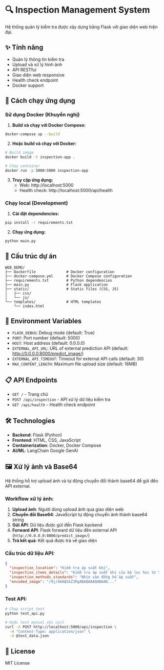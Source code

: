# 🔍 Inspection Management System

Hệ thống quản lý kiểm tra được xây dựng bằng Flask với giao diện web hiện đại.

## ✨ Tính năng

- Quản lý thông tin kiểm tra
- Upload và xử lý hình ảnh
- API RESTful
- Giao diện web responsive
- Health check endpoint
- Docker support

## 🚀 Cách chạy ứng dụng

### Sử dụng Docker (Khuyến nghị)

1. **Build và chạy với Docker Compose:**
```bash
docker-compose up --build
```

2. **Hoặc build và chạy với Docker:**
```bash
# Build image
docker build -t inspection-app .

# Chạy container
docker run -p 5000:5000 inspection-app
```

3. **Truy cập ứng dụng:**
   - Web: http://localhost:5000
   - Health check: http://localhost:5000/api/health

### Chạy local (Development)

1. **Cài đặt dependencies:**
```bash
pip install -r requirements.txt
```

2. **Chạy ứng dụng:**
```bash
python main.py
```

## 📁 Cấu trúc dự án

```
WEB_DEMO/
├── Dockerfile              # Docker configuration
├── docker-compose.yml      # Docker Compose configuration
├── requirements.txt        # Python dependencies
├── main.py                 # Flask application
├── static/                 # Static files (CSS, JS)
│   ├── css/
│   └── js/
└── templates/              # HTML templates
    └── index.html
```

## 🔧 Environment Variables

- `FLASK_DEBUG`: Debug mode (default: True)
- `PORT`: Port number (default: 5000)
- `HOST`: Host address (default: 0.0.0.0)
- `EXTERNAL_API_URL`: URL of external prediction API (default: http://0.0.0.0:8000/predict_image/)
- `EXTERNAL_API_TIMEOUT`: Timeout for external API calls (default: 30)
- `MAX_CONTENT_LENGTH`: Maximum file upload size (default: 16MB)

## 📋 API Endpoints

- `GET /` - Trang chủ
- `POST /api/inspection` - API xử lý dữ liệu kiểm tra
- `GET /api/health` - Health check endpoint

## 🛠️ Technologies

- **Backend**: Flask (Python)
- **Frontend**: HTML, CSS, JavaScript
- **Containerization**: Docker, Docker Compose
- **AI/ML**: LangChain Google GenAI

## 🖼️ Xử lý ảnh và Base64

Hệ thống hỗ trợ upload ảnh và tự động chuyển đổi thành base64 để gửi đến API external.

### Workflow xử lý ảnh:

1. **Upload ảnh**: Người dùng upload ảnh qua giao diện web
2. **Chuyển đổi Base64**: JavaScript tự động chuyển ảnh thành base64 string
3. **Gửi API**: Dữ liệu được gửi đến Flask backend
4. **Forward API**: Flask forward dữ liệu đến external API (`http://0.0.0.0:8000/predict_image/`)
5. **Trả kết quả**: Kết quả được trả về giao diện

### Cấu trúc dữ liệu API:

```json
{
  "inspection_location": "Kiểm tra áp suất khí",
  "inspection_items_details": "Kiểm tra áp suất khí của bộ lọc hơi từ 5.5 → 7kg/cm2",
  "inspection_methods_standards": "Nhìn vào đồng hồ áp suất",
  "encoded_image": "/9j/4AAQSkZJRgABAQAAAQABAAD..."
}
```

### Test API:

```bash
# Chạy script test
python test_api.py

# Hoặc test manual với curl
curl -X POST http://localhost:5000/api/inspection \
  -H "Content-Type: application/json" \
  -d @test_data.json
```

## 📝 License

MIT License